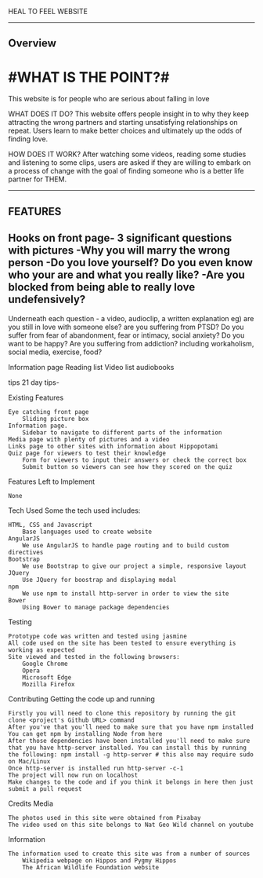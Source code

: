 HEAL TO FEEL WEBSITE

------------------------------------------------------------------------------
Overview
------------------------------------------------------------------------------

#WHAT IS THE POINT?#
=================
This website is for people who are serious about falling in love

WHAT DOES IT DO?
This website offers people insight in to why they keep attracting the wrong
partners and starting unsatisfying relationships on repeat.
Users learn to make better choices and ultimately up the odds of finding love.

HOW DOES IT WORK?
After watching some videos, reading some studies and listening to some clips, 
users are asked if they are willing to embark on a process of change with the 
goal of finding someone who is a better life partner for THEM.

-------------------------------------------------------------------------------
FEATURES
-------------------------------------------------------------------------------

Hooks on front page- 3 significant questions with pictures
-Why you will marry the wrong person
-Do you love yourself? Do you even know who your are and what you really like?
-Are you blocked from being able to really love undefensively?
- 
Underneath each question - a video, audioclip, a written explanation
eg) are you still in love with someone else?
are you suffering from PTSD?
Do you suffer from fear of abandonment, fear or intimacy, social anxiety?
Do you want to be happy?
Are you suffering from addiction? including workaholism, social media, exercise,
food?

Information page
Reading list
Video list
audiobooks

tips
21 day tips- 


Existing Features

    Eye catching front page
        Sliding picture box
    Information page.
        Sidebar to navigate to different parts of the information
    Media page with plenty of pictures and a video
    Links page to other sites with information about Hippopotami
    Quiz page for viewers to test their knowledge
        Form for viewers to input their answers or check the correct box
        Submit button so viewers can see how they scored on the quiz

Features Left to Implement

    None

Tech Used
Some the tech used includes:

    HTML, CSS and Javascript
        Base languages used to create website
    AngularJS
        We use AngularJS to handle page routing and to build custom directives
    Bootstrap
        We use Bootstrap to give our project a simple, responsive layout
    JQuery
        Use JQuery for boostrap and displaying modal
    npm
        We use npm to install http-server in order to view the site
    Bower
        Using Bower to manage package dependencies

Testing

    Prototype code was written and tested using jasmine
    All code used on the site has been tested to ensure everything is working as expected
    Site viewed and tested in the following browsers:
        Google Chrome
        Opera
        Microsoft Edge
        Mozilla Firefox

Contributing
Getting the code up and running

    Firstly you will need to clone this repository by running the git clone <project's Github URL> command
    After you've that you'll need to make sure that you have npm installed
    You can get npm by installing Node from here
    After those dependencies have been installed you'll need to make sure that you have http-server installed. You can install this by running the following: npm install -g http-server # this also may require sudo on Mac/Linux
    Once http-server is installed run http-server -c-1
    The project will now run on localhost
    Make changes to the code and if you think it belongs in here then just submit a pull request

Credits
Media

    The photos used in this site were obtained from Pixabay
    The video used on this site belongs to Nat Geo Wild channel on youtube

Information

    The information used to create this site was from a number of sources
        Wikipedia webpage on Hippos and Pygmy Hippos
        The African Wildlife Foundation website


